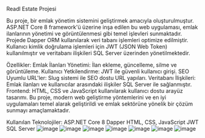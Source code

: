 Readl Estate Projesi

Bu proje, bir emlak yönetim sistemini geliştirmek amacıyla oluşturulmuştur. ASP.NET Core 8 framework'ü üzerine inşa edilen bu web uygulaması, emlak ilanlarının yönetimi ve görüntülenmesi gibi temel işlevleri sunmaktadır. Projede Dapper ORM kullanılarak veri tabanı işlemleri optimize edilmiştir. Kullanıcı kimlik doğrulama işlemleri için JWT (JSON Web Token) kullanılmıştır ve veritabanı ilişkileri SQL Server üzerinden yönetilmektedir.

Özellikler:
Emlak İlanları Yönetimi: İlan ekleme, güncelleme, silme ve görüntüleme.
Kullanıcı Yetkilendirme: JWT ile güvenli kullanıcı girişi.
SEO Uyumlu URL'ler: Slug sistemi ile SEO dostu URL yapıları.
Veritabanı İlişkileri: Emlak ilanları ve kullanıcılar arasındaki ilişkiler SQL Server ile sağlanmıştır.
Frontend: HTML, CSS ve JavaScript kullanılarak kullanıcı dostu arayüz tasarımı.
Bu proje, modern web geliştirme yöntemlerini ve en iyi uygulamaları temel alarak geliştirildi ve emlak sektörüne yönelik bir çözüm sunmayı amaçlamaktadır.

Kullanılan Teknolojiler:
ASP.NET Core 8
Dapper
HTML, CSS, JavaScript
JWT
SQL Server
![image](https://github.com/user-attachments/assets/ca776732-2d0d-485e-a68a-c4d63856659f)
![image](https://github.com/user-attachments/assets/1301ad30-dabf-4357-8f3d-40c272863899)
![image](https://github.com/user-attachments/assets/2512a01b-6126-45c5-9a32-a65a5f44c147)
![image](https://github.com/user-attachments/assets/ecfbfb84-ae13-4e1a-b925-fcef874f518c)
![image](https://github.com/user-attachments/assets/150eedd2-2d81-4eca-8733-dcf186b0a6a0)
![image](https://github.com/user-attachments/assets/b31c526e-78d5-4408-9657-db39d0ebefd9)
![image](https://github.com/user-attachments/assets/50be4d86-0963-4ab1-a0a5-8ba3bbe1ffdc)








